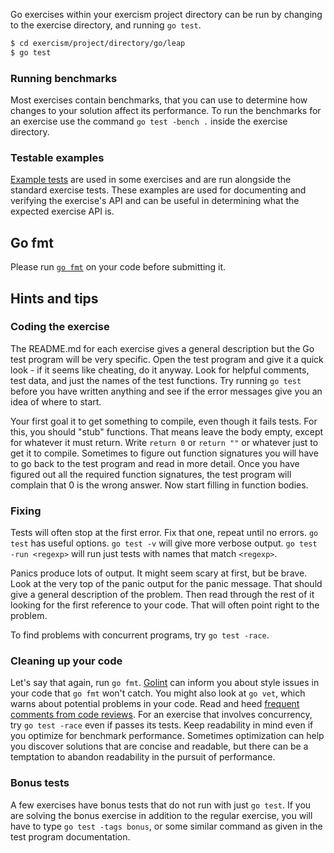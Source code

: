 Go exercises within your exercism project directory can be run by changing to the exercise directory, and running `go test`.

```bash
$ cd exercism/project/directory/go/leap
$ go test
```

### Running benchmarks

Most exercises contain benchmarks, that you can use to determine how changes to your solution affect its performance. To run the benchmarks for an exercise use the command `go test -bench .` inside the exercise directory.

### Testable examples

[Example tests](https://blog.golang.org/examples) are used in some exercises and
are run alongside the standard exercise tests. These examples are used for
documenting and verifying the exercise's API and can be useful in determining
what the expected exercise API is.

## Go fmt

Please run [`go fmt`](http://blog.golang.org/go-fmt-your-code) on your code before submitting it.

## Hints and tips

### Coding the exercise

The README.md for each exercise gives a general description but the Go test program will be very specific.  Open the test program and give it a quick look - if it seems like cheating, do it anyway.  Look for helpful comments, test data, and just the names of the test functions.  Try running `go test` before you have written anything and see if the error messages give you an idea of where to start.

Your first goal it to get something to compile, even though it fails tests.  For this, you should "stub" functions.  That means leave the body empty, except for whatever it must return.  Write `return 0` or `return ""` or whatever just to get it to compile.  Sometimes to figure out function signatures you will have to go back to the test program and read in more detail.  Once you have figured out all the required function signatures, the test program will complain that 0 is the wrong answer.  Now start filling in function bodies.

### Fixing

Tests will often stop at the first error.  Fix that one, repeat until no errors.  `go test` has useful options.  `go test -v` will give more verbose output. `go test -run <regexp>` will run just tests with names that match `<regexp>`.

Panics produce lots of output.  It might seem scary at first, but be brave.  Look at the very top of the panic output for the panic message.  That should give a general description of the problem.  Then read through the rest of it looking for the first reference to your code.  That will often point right to the problem.

To find problems with concurrent programs, try `go test -race`.

### Cleaning up your code

Let's say that again, run `go fmt`.
[Golint](https://github.com/golang/lint) can inform you about style issues in your code that `go fmt` won't catch.
You might also look at `go vet`, which warns about potential problems in your code.
Read and heed [frequent comments from code reviews](https://code.google.com/p/go-wiki/wiki/CodeReviewComments).
For an exercise that involves concurrency, try `go test -race` even if passes its tests.
Keep readability in mind even if you optimize for benchmark performance.  Sometimes optimization can help you discover solutions that are concise and readable, but there can be a temptation to abandon readability in the pursuit of performance.

### Bonus tests

A few exercises have bonus tests that do not run with just `go test`.  If you are solving the bonus exercise in addition to the regular exercise, you will have to type `go test -tags bonus`, or some similar command as given in the test program documentation.
